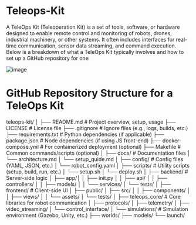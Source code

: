 # Teleops-Kit
A TeleOps Kit (Teleoperation Kit) is a set of tools, software, or hardware designed to enable remote control and monitoring of robots, drones, industrial machinery, or other systems. It often includes interfaces for real-time communication, sensor data streaming, and command execution. Below is a breakdown of what a TeleOps Kit typically involves and how to set up a GitHub repository for one

![image](https://github.com/user-attachments/assets/b8d84fae-be94-431e-a315-a0a29905fe2f)

# GitHub Repository Structure for a TeleOps Kit
teleops-kit/
│
├── README.md                  # Project overview, setup, usage
├── LICENSE                    # License file
├── .gitignore                 # Ignore files (e.g., logs, builds, etc.)
├── requirements.txt           # Python dependencies (if applicable)
├── package.json               # Node dependencies (if using JS front-end)
├── docker-compose.yml         # For containerized deployment (optional)
├── Makefile                   # Common commands/scripts (optional)
│
├── docs/                      # Documentation files
│   └── architecture.md
│   └── setup_guide.md
│
├── config/                    # Config files (YAML, JSON, etc.)
│   └── robot_config.yaml
│
├── scripts/                   # Utility scripts (setup, build, run, etc.)
│   └── setup.sh
│   └── deploy.sh
│
├── backend/                   # Server-side logic
│   ├── app/│   │   ├── init.py
│   │   ├── api/
│   │   ├── controllers/
│   │   ├── models/
│   │   └── services/
│   └── tests/
│
├── frontend/                  # Client-side UI
│   ├── public/
│   ├── src/
│   │   ├── components/
│   │   ├── views/
│   │   └── assets/
│   └── tests/
│
├── teleops_core/             # Core libraries for robot communication
│   ├── protocols/
│   ├── telemetry/
│   ├── video_streaming/
│   └── control_interface/
│
└── simulations/              # Simulation environment (Gazebo, Unity, etc.)
├── worlds/
├── models/
└── launch/
